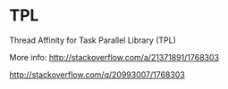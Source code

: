 TPL
===

Thread Affinity for Task Parallel Library (TPL)

More info:
http://stackoverflow.com/a/21371891/1768303

http://stackoverflow.com/q/20993007/1768303

